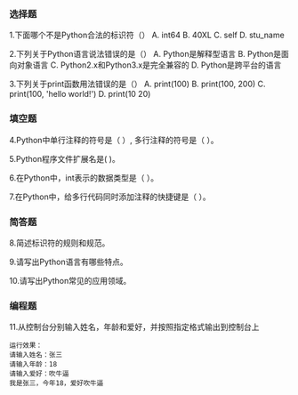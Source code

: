 ### 选择题

1.下⾯哪个不是Python合法的标识符（）
A. int64
B. 40XL
C. self
D. stu_name

2.下列关于Python语⾔说法错误的是（）
A. Python是解释型语言
B. Python是⾯向对象语⾔
C. Python2.x和Python3.x是完全兼容的
D. Python是跨平台的语言

3.下列关于print函数用法错误的是（）
A. print(100)
B. print(100, 200)
C. print(100, 'hello world!')
D. print(10  20)

### 填空题

4.Python中单行注释的符号是（   ）, 多⾏注释的符号是（    ）。

5.Python程序文件扩展名是(   )。

6.在Python中，int表示的数据类型是（  ）。

7.在Python中，给多行代码同时添加注释的快捷键是（  ）。

### 简答题

8.简述标识符的规则和规范。

9.请写出Python语言有哪些特点。

10.请写出Python常⻅的应用领域。

### 编程题

11.从控制台分别输入姓名，年龄和爱好，并按照指定格式输出到控制台上

```
运行效果：
请输入姓名：张三
请输入年龄：18
请输入爱好：吹牛逼
我是张三，今年18，爱好吹牛逼
```
